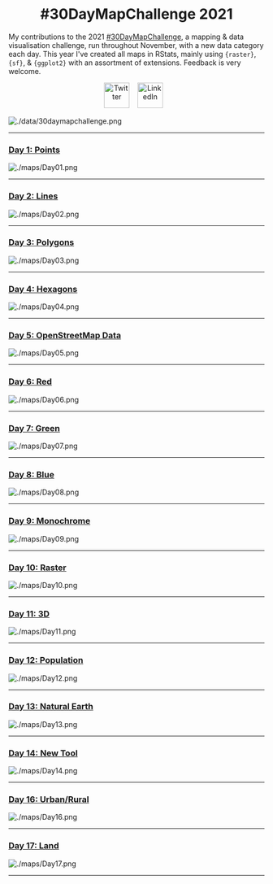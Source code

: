 <h1 align="center">
  #30DayMapChallenge 2021
</h1>

My contributions to the 2021 [#30DayMapChallenge](https://github.com/tjukanovt/30DayMapChallenge), a mapping & data visualisation challenge, run throughout November, with a new data category each day. This year I've created all maps in RStats, mainly using `{raster}`, `{sf}`, & `{ggplot2}` with an assortment of extensions. Feedback is very welcome.

<div align="center">
<a href="https://twitter.com/JoshCopping"><img alt="Twitter" src="https://cdn-icons-png.flaticon.com/512/145/145812.png" width="50" height="50"></a>&nbsp;&nbsp;&nbsp;
<a href="https://www.linkedin.com/in/joshua-copping/"><img alt="LinkedIn" src="https://cdn-icons-png.flaticon.com/512/145/145807.png" width="50" height="50"></a>&nbsp;&nbsp;&nbsp;
</div>

![./data/30daymapchallenge.png](https://github.com/JoshuaCopping/30DayMapChallenge_2021/blob/main/30daymapchallenge.png?raw=true)

***

### [Day 1: Points](https://github.com/JoshuaCopping/30DayMapChallenge_2021/blob/main/code/Day_01.R)
![./maps/Day01.png](https://github.com/JoshuaCopping/30DayMapChallenge_2021/blob/main/maps/Day01.png?raw=true)

****

### [Day 2: Lines](https://github.com/JoshuaCopping/30DayMapChallenge_2021/blob/main/code/Day_02.R)
![./maps/Day02.png](https://github.com/JoshuaCopping/30DayMapChallenge_2021/blob/main/maps/Day02.png?raw=true)

***

### [Day 3: Polygons](https://github.com/JoshuaCopping/30DayMapChallenge_2021/blob/main/code/Day_03.R)
![./maps/Day03.png](https://github.com/JoshuaCopping/30DayMapChallenge_2021/blob/main/maps/Day03.png?raw=true)

***

### [Day 4: Hexagons](https://github.com/JoshuaCopping/30DayMapChallenge_2021/blob/main/code/Day_04.R)
![./maps/Day04.png](https://github.com/JoshuaCopping/30DayMapChallenge_2021/blob/main/maps/Day04.png?raw=true)

***

### [Day 5: OpenStreetMap Data](https://github.com/JoshuaCopping/30DayMapChallenge_2021/blob/main/code/Day_05.R)
![./maps/Day05.png](https://github.com/JoshuaCopping/30DayMapChallenge_2021/blob/main/maps/Day05.png?raw=true)

***

### [Day 6: Red](https://github.com/JoshuaCopping/30DayMapChallenge_2021/blob/main/code/Day_06.R)
![./maps/Day06.png](https://github.com/JoshuaCopping/30DayMapChallenge_2021/blob/main/maps/Day06.png?raw=true)

***

### [Day 7: Green](https://github.com/JoshuaCopping/30DayMapChallenge_2021/blob/main/code/Day_07.R)
![./maps/Day07.png](https://github.com/JoshuaCopping/30DayMapChallenge_2021/blob/main/maps/Day07.png?raw=true)

***

### [Day 8: Blue](https://github.com/JoshuaCopping/30DayMapChallenge_2021/blob/main/code/Day_08.R)
![./maps/Day08.png](https://github.com/JoshuaCopping/30DayMapChallenge_2021/blob/main/maps/Day08.png?raw=true)

***

### [Day 9: Monochrome](https://github.com/JoshuaCopping/30DayMapChallenge_2021/blob/main/code/Day_09.R)
![./maps/Day09.png](https://github.com/JoshuaCopping/30DayMapChallenge_2021/blob/main/maps/Day09.png?raw=true)

***

### [Day 10: Raster](https://github.com/JoshuaCopping/30DayMapChallenge_2021/blob/main/code/Day_10.R)
![./maps/Day10.png](https://github.com/JoshuaCopping/30DayMapChallenge_2021/blob/main/maps/Day10.png?raw=true)

***

### [Day 11: 3D](https://github.com/JoshuaCopping/30DayMapChallenge_2021/blob/main/code/Day_11.R)
![./maps/Day11.png](https://github.com/JoshuaCopping/30DayMapChallenge_2021/blob/main/maps/Day11.png?raw=true)

***

### [Day 12: Population](https://github.com/JoshuaCopping/30DayMapChallenge_2021/blob/main/code/Day_12.R)
![./maps/Day12.png](https://github.com/JoshuaCopping/30DayMapChallenge_2021/blob/main/maps/Day12.png?raw=true)

***

### [Day 13: Natural Earth](https://github.com/JoshuaCopping/30DayMapChallenge_2021/blob/main/code/Day_13.R)
![./maps/Day13.png](https://github.com/JoshuaCopping/30DayMapChallenge_2021/blob/main/maps/Day13.png?raw=true)

***

### [Day 14: New Tool](https://github.com/JoshuaCopping/30DayMapChallenge_2021/blob/main/code/Day_14.R)
![./maps/Day14.png](https://github.com/JoshuaCopping/30DayMapChallenge_2021/blob/main/maps/Day14.png?raw=true)

***

### [Day 16: Urban/Rural](https://github.com/JoshuaCopping/30DayMapChallenge_2021/blob/main/code/Day_16.R)
![./maps/Day16.png](https://github.com/JoshuaCopping/30DayMapChallenge_2021/blob/main/maps/Day16.png?raw=true)

***

### [Day 17: Land](https://github.com/JoshuaCopping/30DayMapChallenge_2021/blob/main/code/Day_17.R)
![./maps/Day17.png](https://github.com/JoshuaCopping/30DayMapChallenge_2021/blob/main/maps/Day17.png?raw=true)

***
